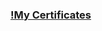 ### [!My Certificates](https://courses.skillsbuild.skillsnetwork.site/certificates/daf192d7c4614ee3862c7ab54823b4b0)
